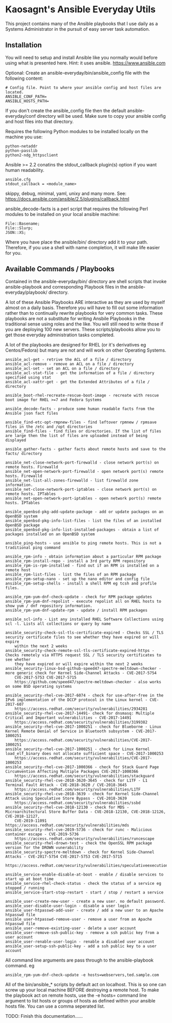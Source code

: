 # Kaosagnt's Ansible Everyday Utils #

This project contains many of the Ansible playbooks that I use daily
as a Systems Administrator in the pursuit of easy server task automation.

## Installation ##

You will need to setup and install Ansible like you normally would before
using what is presented here. Hint: it uses ansible. https://www.ansible.com

Optional:
Create an ansible-everyday/bin/ansible_config file with the following content:

    # Config file. Point to where your ansible config and host files are located.
    ANSIBLE_CONF_PATH=
    ANSIBLE_HOSTS_PATH=

If you don't create the ansible_config file then the default
ansible-everyday/conf directory will be used. Make sure to copy your ansible
config and host files into that directory.

Requires the following Python modules to be installed locally on the machine
you use:

    python-netaddr
    python-passlib
    python2-ndg_httpsclient

Ansible >= 2.2 conatins the stdout_callback plugin(s) option if you want
human readability.

    ansible.cfg
    stdout_callback = <module_name>

skippy, debug, minimal, yaml, unixy and many more.
See: https://docs.ansible.com/ansible/2.5/plugins/callback.html

ansible_decode-facts is a perl script that requires the following Perl
modules to be installed on your local ansible machine:

    File::Basename;
    File::Slurp;
    JSON::XS;

Where you have place the ansible/bin/ directory add it to your path. Therefore,
if you use a shell with name completion, it will make life easier for you.

## Available Commands / Playbooks ##

Contained in the ansible-everyday/bin/ directory are shell scripts that invoke
ansible-playbook and corresponding Playbook files in the
ansbile-everyday/playbook/ directory.

A lot of these Ansible Playbooks ARE interactive as they are used by myself
almost on a daily basis. Therefore you will have to fill out some information
rather than to continually rewrite playbooks for very common tasks. These
playbooks are not a substitute for writing Ansbile Playbooks in the traditional
sense using roles and the like. You will still need to write those if you are
deploying 100 new servers. These scripts/playbooks allow you to get those
everyday administration tasks completed.

A lot of the playbooks are designed for RHEL (or it's derivatives eg Centos/Fedora)
but many are not and will work on other Operating Systems.

    ansible_acl-get - retrive the ACL of a file / directory
    ansible_acl-remove - remove an ACL on a file / directory 
    ansible_acl-set - set an ACL on a file / directory
    ansible_acl-stat-file - get the information of a file / directory specified using stat
    ansible_acl-xattr-get - get the Extended Attributes of a file / directory

    ansible_boot-rhel-recreate-rescue-boot-image - recreate with rescue boot image for RHEL >=7 and Fedora Systems

    ansible_decode-facts - produce some human readable facts from the Ansible json fact files

    ansible_find-etc-opt-rmpnew-files - find leftover rpmnew / rpmsave files in the /etc and /opt directories
    ansible_find-files - find files or directories. If the list of files are large then the list of files are uploaded instead of being displayed

    ansible_gather-facts - gather facts about remote hosts and save to the facts/ directory

    ansible_net-close-network-port-firewalld - close network port(s) on remote hosts. Firewalld
    ansible_net-open-network-port-firewalld - open network port(s) remote hosts. Firewalld
    ansible_net-list-all-zones-firewalld - list firewalld zone information.
    ansible_net-close-network-port-iptables - close network port(s) on remote hosts. IPTables
    ansible_net-open-network-port-iptables - open network port(s) remote hosts. IPTables
	
	ansible_openbsd-pkg-add-update-package - add or update packages on an OpenBSD system
	ansible_openbsd-pkg-info-list-files - list the files of an installed OpenBSD package
	ansible_openbsd-pkg-info-list-installed-packages - obtain a list of packages installed on an OpenBSD system

    ansible_ping-hosts - use ansible to ping remote hosts. This is not a traditional ping command

    ansible_rpm-info - obtain information about a particular RPM package
    ansible_rpm-install-repo - install a 3rd party RPM repository
    ansible_rpm-is-rpm-installed - find out if an RPM is installed on a remote host
    ansible_rpm-list-files - list the files of an RPM package
    ansible_rpm-setup-nano - set up the nano editor and config file
    ansible_rpm-setup-shells - install a shell RPM eg tcsh and profile files.

    ansible_rpm-yum-dnf-check-update - check for RPM package updates
    ansible_rpm-yum-dnf-repolist - execute repolist all on RHEL hosts to show yum / dnf repository information.
    ansible_rpm-yum-dnf-update-rpm - update / install RPM packages

	ansible_scl-info - List any installed RHEL Software Collections using scl -l. Lists all collections or query by name

	ansible_security-check-ssl-tls-certificate-expired - Checks SSL / TLS security certificate files to see whether they have expired or will expire
		within the next 2 weeks
	ansible_security-check-remote-ssl-tls-certificate-expired-https - Checks remotely via HTTPS request SSL / TLS security certificates to see whether
		they have expired or will expire within the next 2 weeks
	ansible_security-linux-bsd-github-speed47-spectre-meltdown-checker - more generic check for Kernel Side-Channel Attacks - CVE-2017-5754
		CVE-2017-5753 CVE-2017-5715
		https://github.com/speed47/spectre-meltdown-checker - also works on some BSD operating systems

	ansible_security-rhel-cve-2017-6074 - check for use-after-free in the IPv6 implementation of the DCCP protocol in the Linux kernel - CVE-2017-607
		https://access.redhat.com/security/vulnerabilities/2934281
	ansible_security-rhel-cve-2017-14491- check for dnsmasq: Multiple Critical and Important vulnerabilities - CVE-2017-14491
		https://access.redhat.com/security/vulnerabilities/3199382
	ansible_security-rhel-cve-2017-1000251 - check for Blueborne - Linux Kernel Remote Denial of Service in Bluetooth subsystem - CVE-2017-1000251
		https://access.redhat.com/security/vulnerabilities/CVE-2017-1000251
	ansible_security-rhel-cve-2017-1000251 - check for Linux Kernel load_elf_binary does not allocate sufficient space - CVE-2017-1000253
		https://access.redhat.com/security/vulnerabilities/CVE-2017-1000253
	ansible_security-rhel-cve-2017-1000366 - check for Stack Guard Page Circumvention Affecting Multiple Packages CVE-2017-1000366
		https://access.redhat.com/security/vulnerabilities/stackguard
	ansible_security-rhel-cve-2018-3620-3645 - check for L1TF - L1 Terminal Fault Attack - CVE-2018-3620 / CVE-2018-3645
		https://access.redhat.com/security/vulnerabilities/L1TF
	ansible_security-rhel-cve-2018-3639 - check for Kernel Side-Channel Attack using Speculative Store Bypass - CVE-2018-3639
		https://access.redhat.com/security/vulnerabilities/ssbd
	ansible_security-rhel-cve-2018-12130 - check for MDS - Microarchitectural Store Buffer Data - CVE-2018-12130, CVE-2018-12126, CVE-2018-12127,
		CVE-2019-11091 https://access.redhat.com/security/vulnerabilities/mds
	ansible_security-rhel-cve-2019-5736 - check for runc - Malicious container escape - CVE-2019-5736
		https://access.redhat.com/security/vulnerabilities/runcescape
    ansible_security-rhel-drown-test - check the OpenSSL RPM package version for the DROWN vunerability
	ansible_security-spectre-meltdown - check for Kernel Side-Channel Attacks - CVE-2017-5754 CVE-2017-5753 CVE-2017-5715
		https://access.redhat.com/security/vulnerabilities/speculativeexecution

    ansible_service-enable-disable-at-boot - enable / disable services to start up at boot time
    ansible_service-rhel-check-status - check the status of a service eg stopped / running
    ansible_service-start-stop-restart - start / stop / restart a service

    ansible_user-create-new-user - create a new user. no default password.
    ansible_user-disable-user-login - disable a user login
    ansible_user-htpasswd-add-user - create / add a new user to an Apache htpasswd file
    ansible_user-htpasswd-remove-user - remove a user from an Apache htpasswd file
    ansible_user-remove-existing-user - delete a user account
    ansible_user-remove-ssh-public-key - remove a ssh public key from a user account
    ansible_user-renable-user-login - renable a disabled user account
    ansible_user-setup-ssh-public-key - add a ssh public key to a user account

All command line arguments are pass through to the ansible-playbook command. eg

    ansible_rpm-yum-dnf-check-update -e hosts=webservers,ted.sample.com

All of the bin/ansible_* scripts by default act on localhost. This is so one
can screw up your local machine BEFORE destroying a remote host. To make the
playbook act on remote hosts, use the
    -e hosts=
command line argument to list hosts or groups of hosts as defined within your
ansible hosts file. You can use a comma seperated list.

TODO: Finish this documentation...... 
